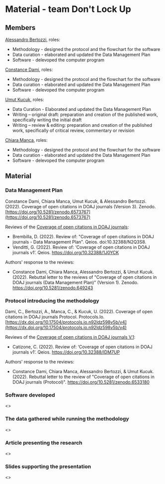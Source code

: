 # Material - team Don't Lock Up

## Members
[Alessandro Bertozzi](https://github.com/AlessandroBertozzi), roles:
* Methodology - designed the protocol and the flowchart for the software
* Data curation - elaborated and updated the Data Management Plan
* Software - delevoped the computer program

[Constance Dami](https://github.com/ConstiDami), roles:
* Methodology - designed the protocol and the flowchart for the software
* Data curation - elaborated and updated the Data Management Plan
* Software - delevoped the computer program

[Umut Kucuk](https://github.com/umtkck931890), roles:
* Data Curation - Elaborated and updated the Data Management Plan
* Writing – original draft: preparation and creation of the published work, specifically writing the initial draft
* Writing – review & editing: preparation and creation of the published work, specifically of critical review, commentary or revision

[Chiara Manca](https://github.com/chiarasharp), roles:
* Methodology - designed the protocol and the flowchart for the software
* Data curation - elaborated and updated the Data Management Plan
* Software - delevoped the computer program


## Material

### Data Management Plan

Constance Dami, Chiara Manca, Umut Kucuk, & Alessandro Bertozzi. (2022). Coverage of open citations in DOAJ journals (Version 3). Zenodo. [https://doi.org/10.5281/zenodo.6573767](https://doi.org/10.5281/zenodo.6573767)

Reviews of the [Coverage of open citations in DOAJ journals](https://doi.org/10.5281/zenodo.6417368):
* Brembilla, D. (2022). Review of: "Coverage of open citations in DOAJ journals - Data Management Plan". Qeios. doi:10.32388/N2Q3S8.
* Venditti, G. (2022). Review of: ‘Coverage of open citations in DOAJ journals v1’. Qeios. https://doi.org/10.32388/1J0YCK

Authors' response to the reviews:
* Constance Dami, Chiara Manca, Alessandro Bertozzi, & Umut Kucuk. (2022). Rebuttal letter to the reviews of "Coverage of open citations in DOAJ journals (Data Management Plan)" (Version 1). Zenodo. https://doi.org/10.5281/zenodo.649243


### Protocol introducing the methodology

Dami, C., Bertozzi, A., Manca, C., & Kucuk, U. (2022). Coverage of open citations in DOAJ journals Protocol. Protocols.Io. [https://dx.doi.org/10.17504/protocols.io.n92ldz598v5b/v4](https://dx.doi.org/10.17504/protocols.io.n92ldz598v5b/v4)

Reviews of the [Coverage of open citations in DOAJ journals V.1](dx.doi.org/10.17504/protocols.io.n92ldz598v5b/v1):
* Catizone, C. (2022). Review of: ‘Coverage of open citations in DOAJ journals v1’. Qeios. https://doi.org/10.32388/IDM7UP

Authors' response to the reviews:
* Constance Dami, Chiara Manca, Alessandro Bertozzi, & Umut Kucuk. (2022). Rebuttal letter to the review of "Coverage of open citations in DOAJ journals (Protocol)". https://doi.org/10.5281/zenodo.6533180


### Software developed
<<Bibliographic reference in APA style of the last version>>


### The data gathered while running the methodology
<<Bibliographic reference in APA style of the last version>>


### Article presenting the research
<<Bibliographic reference in APA style of the last version>>


### Slides supporting the presentation
<<Bibliographic reference in APA style of the last version>>
